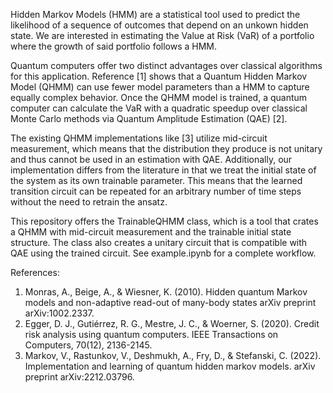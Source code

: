 Hidden Markov Models (HMM) are a statistical tool used to predict the likelihood of a sequence of outcomes that depend on an unkown hidden state. We are interested in estimating the Value at Risk (VaR) of a portfolio where the growth of said portfolio follows a HMM.

Quantum computers offer two distinct advantages over classical algorithms for this application. Reference [1] shows that a Quantum Hidden Markov Model (QHMM) can use fewer model parameters than a HMM to capture equally complex behavior. Once the QHMM model is trained, a quantum computer can calculate the VaR with a quadratic speedup over classical Monte Carlo methods via Quantum Amplitude Estimation (QAE) [2].

The existing QHMM implementations like [3] utilize mid-circuit measurement, which means that the distribution they produce is not unitary and thus cannot be used in an estimation with QAE. Additionally, our implementation differs from the literature in that we treat the initial state of the system as its own trainable parameter. This means that the learned transition circuit can be repeated for an arbitrary number of time steps without the need to retrain the ansatz.

This repository offers the TrainableQHMM class, which is a tool that crates a QHMM with mid-circuit measurement and the trainable initial state structure. The class also creates a unitary circuit that is compatible with QAE using the trained circuit. See example.ipynb for a complete workflow.

References:

1. Monras, A., Beige, A., & Wiesner, K. (2010). Hidden quantum Markov models and non-adaptive read-out of many-body states arXiv preprint arXiv:1002.2337.
2. Egger, D. J., Gutiérrez, R. G., Mestre, J. C., & Woerner, S. (2020). Credit risk analysis using quantum computers. IEEE Transactions on Computers, 70(12), 2136-2145.
3. Markov, V., Rastunkov, V., Deshmukh, A., Fry, D., & Stefanski, C. (2022). Implementation and learning of quantum hidden markov models. arXiv preprint arXiv:2212.03796.

